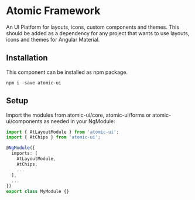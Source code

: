 Atomic Framework
================

An UI Platform for layouts, icons, custom components and themes. This should be added as a dependency for any project 
that wants to use layouts, icons and themes for Angular Material.

## Installation
This component can be installed as npm package.
```
npm i -save atomic-ui
```


##  Setup
Import the modules from atomic-ui/core, atomic-ui/forms or atomic-ui/components as needed in your NgModule:

```typescript
import { AtLayoutModule } from 'atomic-ui';
import { AtChips } from 'atomic-ui';

@NgModule({
  imports: [
    AtLayoutModule,
    AtChips,
    ...
  ],
  ...
})
export class MyModule {}
```
